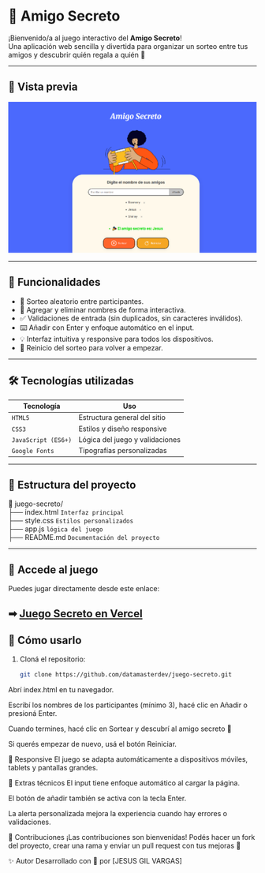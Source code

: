 # 🎁 Amigo Secreto

¡Bienvenido/a al juego interactivo del **Amigo Secreto**!  
Una aplicación web sencilla y divertida para organizar un sorteo entre tus amigos y descubrir quién regala a quién 🎉

---

## 📸 Vista previa

![Vista previa del proyecto](assets/preview.png)

---

## 🚀 Funcionalidades

- 🎲 Sorteo aleatorio entre participantes.
- 📝 Agregar y eliminar nombres de forma interactiva.
- ✅ Validaciones de entrada (sin duplicados, sin caracteres inválidos).
- ⌨️ Añadir con Enter y enfoque automático en el input.
- 💡 Interfaz intuitiva y responsive para todos los dispositivos.
- 🔄 Reinicio del sorteo para volver a empezar.

---

## 🛠️ Tecnologías utilizadas

| Tecnología | Uso |
|------------|-----|
| `HTML5`    | Estructura general del sitio |
| `CSS3`     | Estilos y diseño responsive |
| `JavaScript (ES6+)` | Lógica del juego y validaciones |
| `Google Fonts` | Tipografías personalizadas |

---

## 🧩 Estructura del proyecto

📁 juego-secreto/   
├── index.html `Interfaz principal`    
├── style.css   `Estilos personalizados`     
├── app.js `lógica del juego`  
├── README.md `Documentación del proyecto`  
   
---
## 🔗 Accede al juego
Puedes jugar directamente desde este enlace:  
  
➡ **[Juego Secreto en Vercel](https://challenge-amigo-secreto-nine-psi.vercel.app/)**
---
## 🧪 Cómo usarlo

1. Cloná el repositorio:

   ```sh
   git clone https://github.com/datamasterdev/juego-secreto.git
Abrí index.html en tu navegador.

Escribí los nombres de los participantes (mínimo 3), hacé clic en Añadir o presioná Enter.

Cuando termines, hacé clic en Sortear y descubrí al amigo secreto 🎉

Si querés empezar de nuevo, usá el botón Reiniciar.

📱 Responsive
El juego se adapta automáticamente a dispositivos móviles, tablets y pantallas grandes.

🧠 Extras técnicos
El input tiene enfoque automático al cargar la página.

El botón de añadir también se activa con la tecla Enter.

La alerta personalizada mejora la experiencia cuando hay errores o validaciones.

🤝 Contribuciones
¡Las contribuciones son bienvenidas!
Podés hacer un fork del proyecto, crear una rama y enviar un pull request con tus mejoras 🚀

✨ Autor
Desarrollado con 💙 por [JESUS GIL VARGAS]

